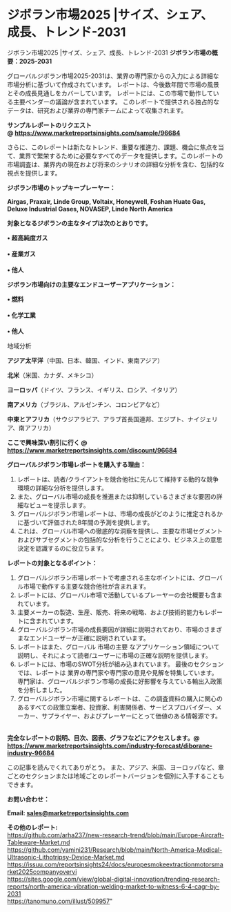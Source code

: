 # ジボラン市場2025 |サイズ、シェア、成長、トレンド-2031
ジボラン市場2025 |サイズ、シェア、成長、トレンド-2031
<strong><b>ジボラン市場の概要：2025-2031</b></strong>

グローバルジボラン市場2025-2031は、業界の専門家からの入力による詳細な市場分析に基づいて作成されています。 レポートは、今後数年間で市場の風景とその成長見通しをカバーしています。 レポートには、この市場で動作している主要ベンダーの議論が含まれています。 このレポートで提供される独占的なデータは、研究および業界の専門家チームによって収集されます。

<strong>サンプルレポートのリクエスト @ <a href=https://www.marketreportsinsights.com/sample/96684>https://www.marketreportsinsights.com/sample/96684</a></strong>

さらに、このレポートは新たなトレンド、重要な推進力、課題、機会に焦点を当て、業界で繁栄するために必要なすべてのデータを提供します。このレポートの市場調査は、業界内の現在および将来のシナリオの詳細な分析を含む、包括的な視点を提供します。

<strong>ジボラン市場のトップキープレーヤー：</strong>

<strong>Airgas, Praxair, Linde Group, Voltaix, Honeywell, Foshan Huate Gas, Deluxe Industrial Gases, NOVASEP, Linde North America</strong>

<strong><b>対象となるジボランの主なタイプは次のとおりです。</b></strong>

<strong>• 超高純度ガス<br><br>• 産業ガス<br><br>• 他人</strong>

<strong><b>ジボラン市場向けの主要なエンドユーザーアプリケーション：</b></strong>

<strong>• 燃料<br><br>• 化学工業<br><br>• 他人</strong>

 地域分析

<strong><b>アジア太平洋</b></strong>（中国、日本、韓国、インド、東南アジア）

<strong><b>北米</b></strong>（米国、カナダ、メキシコ）

<strong><b>ヨーロッパ</b></strong>（ドイツ、フランス、イギリス、ロシア、イタリア）

<strong><b>南アメリカ</b></strong>（ブラジル、アルゼンチン、コロンビアなど）

<strong><b>中東とアフリカ</b></strong>（サウジアラビア、アラブ首長国連邦、エジプト、ナイジェリア、南アフリカ）

<strong>ここで興味深い割引に行く @ <a href=https://www.marketreportsinsights.com/discount/96684>https://www.marketreportsinsights.com/discount/96684</a></strong>

<strong><b>グローバルジボラン市場レポートを購入する理由：</b></strong>
<ol>
  <li>レポートは、読者/クライアントを競合他社に先んじて維持する動的な競争環境の詳細な分析を提供します。</li>
  <li>また、グローバル市場の成長を推進または抑制しているさまざまな要因の詳細なビューを提示します。</li>
  <li>グローバルジボラン市場レポートは、市場の成長がどのように推定されるかに基づいて評価された8年間の予測を提供します。</li>
  <li>これは、グローバル市場への徹底的な洞察を提供し、主要な市場セグメントおよびサブセグメントの包括的な分析を行うことにより、ビジネス上の意思決定を認識するのに役立ちます。</li>
</ol>
<strong><b>レポートの対象となるポイント：</b></strong>
<ol>
  <li>グローバルジボラン市場レポートで考慮される主なポイントには、グローバル市場で動作する主要な競合他社が含まれます。</li>
  <li>レポートには、グローバル市場で活動しているプレーヤーの会社概要も含まれています。</li>
  <li>主要メーカーの製造、生産、販売、将来の戦略、および技術的能力もレポートに含まれています。</li>
  <li>グローバルジボラン市場の成長要因が詳細に説明されており、市場のさまざまなエンドユーザーが正確に説明されています。</li>
  <li>レポートはまた、グローバル 市場の主要 なアプリケーション領域について説明し、それによって読者/ユーザーに市場の正確な説明を提供します。</li>
  <li>レポートには、市場のSWOT分析が組み込まれています。 最後のセクションでは、レポートは 業界の専門家や専門家の意見や見解を特集しています。 専門家は、グローバルジボラン市場の成長に好影響を与えている輸出入政策を分析しました。</li>
  <li>グローバルジボラン市場に関するレポートは、この調査資料の購入に関心のあるすべての政策立案者、投資家、利害関係者、サービスプロバイダー、メーカー、サプライヤー、およびプレーヤーにとって価値のある情報源です。</li>
</ol><br>
<strong>完全なレポートの説明、目次、図表、グラフなどにアクセスします。@ <a href=https://www.marketreportsinsights.com/industry-forecast/diborane-industry-96684>https://www.marketreportsinsights.com/industry-forecast/diborane-industry-96684</a></strong>

この記事を読んでくれてありがとう。 また、アジア、米国、ヨーロッパなど、章ごとのセクションまたは地域ごとのレポートバージョンを個別に入手することもできます。

<strong><b>お問い合わせ：</b></strong>

<strong>Email: </strong><a href=mailto:sales@marketreportsinsights.com><strong>sales@marketreportsinsights.com</strong></a>

<strong>その他のレポート:</strong>
<br>
<a href=https://github.com/arha237/new-research-trend/blob/main/Europe-Aircraft-Tableware-Market.md>https://github.com/arha237/new-research-trend/blob/main/Europe-Aircraft-Tableware-Market.md</a>
<br>
<a href=https://github.com/yamini231/Research/blob/main/North-America-Medical-Ultrasonic-Lithotripsy-Device-Market.md>https://github.com/yamini231/Research/blob/main/North-America-Medical-Ultrasonic-Lithotripsy-Device-Market.md</a>
<br>
<a href=https://issuu.com/reportsinsights24/docs/europesmokeextractionmotorsmarket2025companyovervi>https://issuu.com/reportsinsights24/docs/europesmokeextractionmotorsmarket2025companyovervi</a>
<br>
<a href=https://sites.google.com/view/global-digital-innovation/trending-research-reports/north-america-vibration-welding-market-to-witness-6-4-cagr-by-2031>https://sites.google.com/view/global-digital-innovation/trending-research-reports/north-america-vibration-welding-market-to-witness-6-4-cagr-by-2031</a>
<br>
<a href=https://tanomuno.com/illust/509957>https://tanomuno.com/illust/509957</a>"
